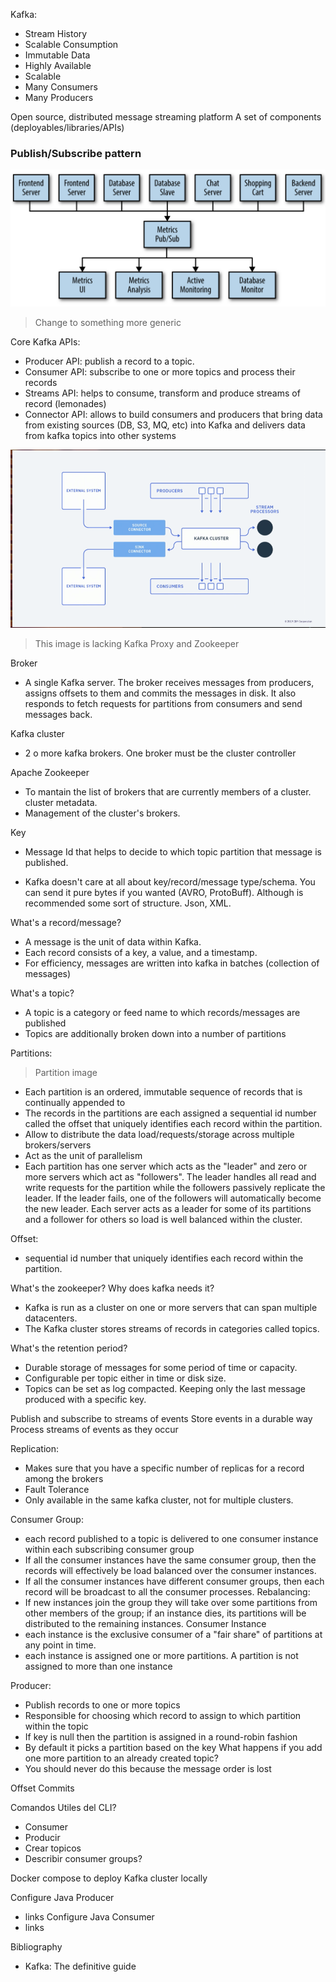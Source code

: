 Kafka:

- Stream History
- Scalable Consumption
- Immutable Data
- Highly Available
- Scalable
- Many Consumers
- Many Producers

Open source, distributed message streaming platform
A set of components (deployables/libraries/APIs)

### Publish/Subscribe pattern

![alt text](./pubsub.png)

> Change to something more generic

Core Kafka APIs:
- Producer API: publish a record to a topic.
- Consumer API: subscribe to one or more topics and process their records
- Streams API: helps to consume, transform and produce streams of record (lemonades)
- Connector API: allows to build consumers and producers that bring data from existing sources (DB, S3, MQ, etc) into Kafka and delivers data from kafka topics into other systems

![alt text](./pepe.png)
> This image is lacking Kafka Proxy and Zookeeper 


Broker
- A single Kafka server. The broker receives messages from producers, assigns offsets to them and commits the messages in disk. It also responds to fetch requests for partitions from consumers and send messages back.   

Kafka cluster
- 2 o more kafka brokers. One broker must be the cluster controller

Apache Zookeeper
- To mantain the list of brokers that are currently members of a cluster. cluster metadata.
- Management of the cluster's brokers.


Key
- Message Id that helps to decide to which topic partition that message is published.

- Kafka doesn't care at all about key/record/message type/schema. You can send it pure bytes if you wanted (AVRO, ProtoBuff). Although is recommended some sort of structure. Json, XML. 

What's a record/message?
- A message is the unit of data within Kafka. 
- Each record consists of a key, a value, and a timestamp.
- For efficiency, messages are written into kafka in batches (collection of messages)

What's a topic?
- A topic is a category or feed name to which records/messages are published
- Topics are additionally broken down into a number of partitions

Partitions:
> Partition image

- Each partition is an ordered, immutable sequence of records that is continually appended to
- The records in the partitions are each assigned a sequential id number called the offset that uniquely identifies each record within the partition.
- Allow to distribute the data load/requests/storage across multiple brokers/servers
- Act as the unit of parallelism
- Each partition has one server which acts as the "leader" and zero or more servers which act as "followers". The leader handles all read and write requests for the partition while the followers passively replicate the leader. If the leader fails, one of the followers will automatically become the new leader. Each server acts as a leader for some of its partitions and a follower for others so load is well balanced within the cluster.

Offset:
-  sequential id number that uniquely identifies each record within the partition.


What's the zookeeper? Why does kafka needs it?

- Kafka is run as a cluster on one or more servers that can span multiple datacenters.
- The Kafka cluster stores streams of records in categories called topics.

What's the retention period?
- Durable storage of messages for some period of time or capacity.
- Configurable per topic either in time or disk size.
- Topics can be set as log compacted. Keeping only the last message produced with a specific key.

Publish and subscribe to streams of events
Store events in a durable way
Process streams of events as they occur

Replication:
- Makes sure that you have a specific number of replicas for a record among the brokers
- Fault Tolerance
- Only available in the same kafka cluster, not for multiple clusters.


Consumer Group:
- each record published to a topic is delivered to one consumer instance within each subscribing consumer group
- If all the consumer instances have the same consumer group, then the records will effectively be load balanced over the consumer instances.
- If all the consumer instances have different consumer groups, then each record will be broadcast to all the consumer processes.
Rebalancing:
- If new instances join the group they will take over some partitions from other members of the group; if an instance dies, its partitions will be distributed to the remaining instances.
Consumer Instance
- each instance is the exclusive consumer of a "fair share" of partitions at any point in time.
- each instance is assigned one or more partitions. A partition is not assigned to more than one instance


Producer:
- Publish records to one or more topics
- Responsible for choosing which record to assign to which partition within the topic
- If key is null then the partition is assigned in a round-robin fashion
- By default it picks a partition based on the key
What happens if you add one more partition to an already created topic?
- You should never do this because the message order is lost



Offset Commits

Comandos Utiles del CLI?
- Consumer
- Producir
- Crear topicos
- Describir consumer groups?

Docker compose to deploy Kafka cluster locally

Configure Java Producer
- links
Configure Java Consumer
- links


Bibliography 
- Kafka: The definitive guide